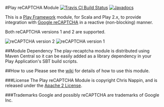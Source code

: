 #Play reCAPTCHA Module 
[![Travis CI Build Status](https://travis-ci.org/chrisnappin/play-recaptcha.svg?branch=master)](https://travis-ci.org/chrisnappin/play-recaptcha)
[![Javadocs](http://www.javadoc.io/badge/com.nappin/play-recaptcha_2.11.png)](http://www.javadoc.io/doc/com.nappin/play-recaptcha_2.11)

This is a [Play Framework](http://www.playframework.com) module, for Scala and Play 2.x, to provide integration 
with [Google reCAPTCHA](http://www.google.com/recaptcha) in a reactive (non-blocking) manner.

Both reCAPTCHA versions 1 and 2 are supported.

![reCAPTCHA version 2](recaptcha-example-v2.png "reCAPTCHA version 2")
![reCAPTCHA version 1](recaptcha-example-v1.png "reCAPTCHA version 1")

##Module Dependency
The play-recaptcha module is distributed using Maven Central so it can be easily added as a library dependency in your
Play Application's SBT build scripts.

##How to use
Please see the [wiki](http://www.github.com/chrisnappin/play-recaptcha/wiki) for details of
how to use this module.

###License
The Play reCAPTCHA Module is copyright Chris Nappin, and is released under the 
[Apache 2 License](http://www.apache.org/licenses/LICENSE-2.0).

###Trademarks
Google and possibly reCAPTCHA are trademarks of Google Inc.
